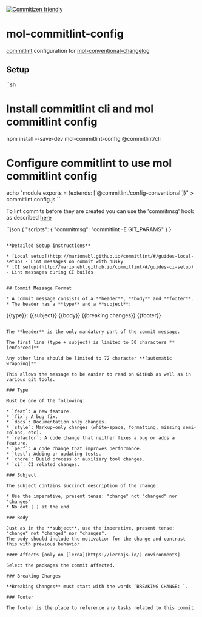 [![Commitizen friendly](https://img.shields.io/badge/commitizen-friendly-brightgreen.svg)](http://commitizen.github.io/cz-cli/)

# mol-commitlint-config
[commitlint](https://github.com/marionebl/commitlint) configuration for [mol-conventional-changelog](https://github.com/MailOnline/mol-conventional-changelog)

## Setup

``sh
# Install commitlint cli and mol commitlint config
npm install --save-dev mol-commitlint-config @commitlint/cli

# Configure commitlint to use mol commitlint config
echo "module.exports = {extends: ['@commitlint/config-conventional']}" > commitlint.config.js
``

To lint commits before they are created you can use the 'commitmsg' hook as described [here](https://github.com/typicode/husky/blob/master/HOOKS.md#hooks)

``json
{
  "scripts": {
      "commitmsg": "commitlint -E GIT_PARAMS"
    }
}
```

**Detailed Setup instructions**

* [Local setup](http://marionebl.github.io/commitlint/#/guides-local-setup) - Lint messages on commit with husky
* [CI setup](http://marionebl.github.io/commitlint/#/guides-ci-setup) - Lint messages during CI builds


## Commit Message Format

* A commit message consists of a **header**, **body** and **footer**.
* The header has a **type** and a **subject**:

```
{{type}}: {{subject}}
<BLANK LINE>
{{body}}
<BLANK LINE>
{{breaking changes}}
<BLANK LINE>
{{footer}}
```

The **header** is the only mandatory part of the commit message.

The first line (type + subject) is limited to 50 characters **[enforced]**

Any other line should be limited to 72 character **[automatic wrapping]**

This allows the message to be easier to read on GitHub as well as in various git tools.

### Type

Must be one of the following:

* `feat`: A new feature.
* `fix`: A bug fix.
* `docs`: Documentation only changes.
* `style`: Markup-only changes (white-space, formatting, missing semi-colons, etc).
* `refactor`: A code change that neither fixes a bug or adds a feature.
* `perf`: A code change that improves performance.
* `test`: Adding or updating tests.
* `chore`: Build process or auxiliary tool changes.
* `ci`: CI related changes.

### Subject

The subject contains succinct description of the change:

* Use the imperative, present tense: "change" not "changed" nor "changes"
* No dot (.) at the end.

### Body

Just as in the **subject**, use the imperative, present tense: "change" not "changed" nor "changes".
The body should include the motivation for the change and contrast this with previous behavior.

#### Affects [only on [lerna](https://lernajs.io/) environments]

Select the packages the commit affected.

### Breaking Changes

**Breaking Changes** must start with the words `BREAKING CHANGE: `.

### Footer

The footer is the place to reference any tasks related to this commit.
